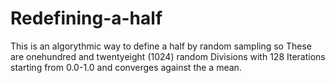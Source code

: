 # Redefining-a-half
This is an algorythmic way to define a half by random sampling so
These are onehundred and twentyeight (1024) random Divisions with 128 Iterations starting from 0.0-1.0 and converges against the a mean.
